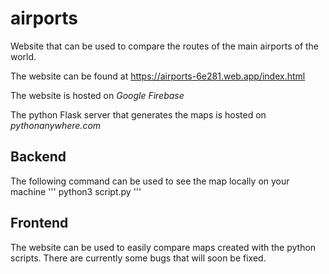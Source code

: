 # airports
Website that can be used to compare the routes of the main airports of the world.

The website can be found at https://airports-6e281.web.app/index.html

The website is hosted on *Google Firebase*

The python Flask server that generates the maps is hosted on *pythonanywhere.com*
## Backend

The following command can be used to see the map locally on your machine
'''
python3 script.py
'''

## Frontend

The website can be used to easily compare maps created with the python scripts.
There are currently some bugs that will soon be fixed.
